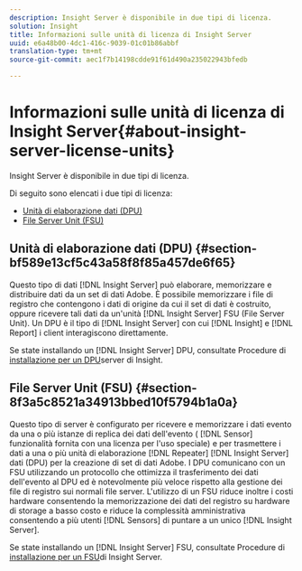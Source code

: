 ```yaml
---
description: Insight Server è disponibile in due tipi di licenza.
solution: Insight
title: Informazioni sulle unità di licenza di Insight Server
uuid: e6a48b00-4dc1-416c-9039-01c01b86abbf
translation-type: tm+mt
source-git-commit: aec1f7b14198cdde91f61d490a235022943bfedb

---
```



# Informazioni sulle unità di licenza di Insight Server{#about-insight-server-license-units}

Insight Server è disponibile in due tipi di licenza.

Di seguito sono elencati i due tipi di licenza:

* [Unità di elaborazione dati (DPU)](../../../home/c-inst-svr/c-install-ins-svr/c-abt-inst-svr-lic-units.md#section-bf589e13cf5c43a58f8f85a457de6f65)
* [File Server Unit (FSU)](../../../home/c-inst-svr/c-install-ins-svr/c-abt-inst-svr-lic-units.md#section-8f3a5c8521a34913bbed10f5794b1a0a)

## Unità di elaborazione dati (DPU) {#section-bf589e13cf5c43a58f8f85a457de6f65}

Questo tipo di dati [!DNL Insight Server] può elaborare, memorizzare e distribuire dati da un set di dati Adobe. È possibile memorizzare i file di registro che contengono i dati di origine da cui il set di dati è costruito, oppure ricevere tali dati da un&#39;unità [!DNL Insight Server] FSU (File Server Unit). Un DPU è il tipo di [!DNL Insight Server] con cui [!DNL Insight] e [!DNL Report] i client interagiscono direttamente.

Se state installando un [!DNL Insight Server] DPU, consultate Procedure di [installazione per un DPU](../../../home/c-inst-svr/c-install-ins-svr/t-install-proc-inst-svr-dpu/t-install-proc-inst-svr-dpu.md#task-ce1ac85294604467ab750b24176d25bc)server di Insight.

## File Server Unit (FSU) {#section-8f3a5c8521a34913bbed10f5794b1a0a}

Questo tipo di server è configurato per ricevere e memorizzare i dati evento da una o più istanze di replica dei dati dell&#39;evento ( [!DNL Sensor] funzionalità fornita con una licenza per l&#39;uso speciale) e per trasmettere i dati a una o più unità di elaborazione [!DNL Repeater] [!DNL Insight Server] dati (DPU) per la creazione di set di dati Adobe. I DPU comunicano con un FSU utilizzando un protocollo che ottimizza il trasferimento dei dati dell&#39;evento al DPU ed è notevolmente più veloce rispetto alla gestione dei file di registro sui normali file server. L&#39;utilizzo di un FSU riduce inoltre i costi hardware consentendo la memorizzazione dei dati del registro su hardware di storage a basso costo e riduce la complessità amministrativa consentendo a più utenti [!DNL Sensors] di puntare a un unico [!DNL Insight Server].

Se state installando un [!DNL Insight Server] FSU, consultate Procedure di [installazione per un FSU](../../../home/c-inst-svr/c-install-ins-svr/t-inst-proc-fsu.md#task-e4a4a791b6694119ba45b36f3e573016)di Insight Server.

